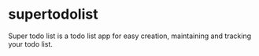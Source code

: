 # supertodolist
Super todo list is a todo list app for easy creation, maintaining and tracking your todo list.
